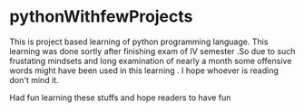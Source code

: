 # pythonWithfewProjects
This is project based learning of python programming language. This learning was done sortly after finishing exam of IV semester  .So due to such frustating mindsets and long examination of nearly a month some offensive words might have been used in this learning . I hope whoever is reading don't mind it.

Had fun learning these stuffs and hope readers to have fun

